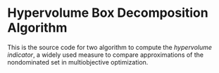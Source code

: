# Hypervolume Box Decomposition Algorithm

This is the source code for two algorithm to compute the _hypervolume indicator_, a widely used measure to compare  approximations of the nondominated set in multiobjective optimization.
